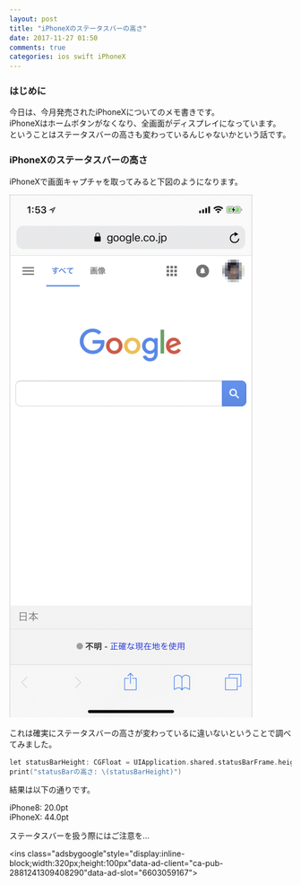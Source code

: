 ```yaml
---
layout: post
title: "iPhoneXのステータスバーの高さ"
date: 2017-11-27 01:50
comments: true
categories: ios swift iPhoneX
---
```


### はじめに
今日は、今月発売されたiPhoneXについてのメモ書きです。  
iPhoneXはホームボタンがなくなり、全画面がディスプレイになっています。  
ということはステータスバーの高さも変わっているんじゃないかという話です。  

<!-- more -->

### iPhoneXのステータスバーの高さ

iPhoneXで画面キャプチャを取ってみると下図のようになります。  

![iPhoneXの画面キャプチャ](/images/iphonex_statusbar_1.png)  

これは確実にステータスバーの高さが変わっているに違いないということで調べてみました。  

```objective-c
let statusBarHeight: CGFloat = UIApplication.shared.statusBarFrame.height
print("statusBarの高さ: \(statusBarHeight)")
```

結果は以下の通りです。

iPhone8: 20.0pt  
iPhoneX: 44.0pt

ステータスバーを扱う際にはご注意を...  

<script async src="//pagead2.googlesyndication.com/pagead/js/adsbygoogle.js"></script>
<ins class="adsbygoogle"style="display:inline-block;width:320px;height:100px"data-ad-client="ca-pub-2881241309408290"data-ad-slot="6603059167"></ins>
<script>
(adsbygoogle = window.adsbygoogle || []).push({});
</script>
